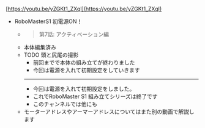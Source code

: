
[https://youtu.be/yZGKt1_ZXqI](https://youtu.be/yZGKt1_ZXqI)

- RoboMasterS1 初電源ON！
    - > 第7話: アクティベーション編
    - 本体編集済み
    - TODO 頭と尻尾の撮影
        - 前回までで本体の組み立てが終わりました
        - 今回は電源を入れて初期設定をしていきます
        - ---
        - 今回は電源を入れて初期設定をしました。
        - これでRoboMaster S1 組み立てシリーズは終了です
        - このチャンネルでは他にも
    - モーターアドレスやアーマーアドレスについてはまた別の動画で解説します
